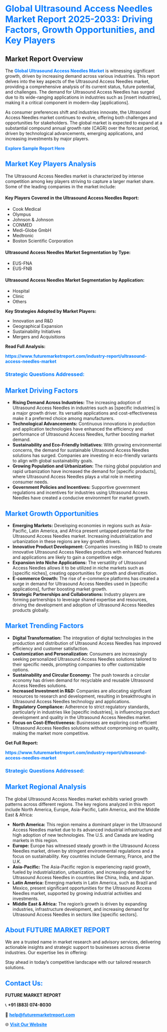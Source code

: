 <h1 style="color: #007BFF;">Global Ultrasound Access Needles Market Report 2025-2033: Driving Factors, Growth Opportunities, and Key Players</h1>

<section id="overview">
<h2>Market Report Overview</h2>
<p>The <a href="https://www.futuremarketreport.com/industry-report/ultrasound-access-needles-market" style="color: #007BFF; text-decoration: none;"><strong>Global Ultrasound Access Needles Market</strong></a> is witnessing significant growth, driven by increasing demand across various industries. This report delves into the key aspects of the Ultrasound Access Needles market, providing a comprehensive analysis of its current status, future potential, and challenges. The demand for Ultrasound Access Needles has surged due to its wide-ranging applications in industries such as [insert industries], making it a critical component in modern-day [applications].</p>
<p>As consumer preferences shift and industries innovate, the Ultrasound Access Needles market continues to evolve, offering both challenges and opportunities for stakeholders. The global market is expected to expand at a substantial compound annual growth rate (CAGR) over the forecast period, driven by technological advancements, emerging applications, and increasing investments by major players.</p>
</section>

<section id="overview">
<p><a href="https://www.futuremarketreport.com/request-sample/reportId=78824" style="color: #007BFF; text-decoration: none;"><strong>Explore Sample Report Here</strong></a></p>
</section>

<section id="key-players">
<h2 style="color: #007BFF;">Market Key Players Analysis</h2>
<p>The Ultrasound Access Needles market is characterized by intense competition among key players striving to capture a larger market share. Some of the leading companies in the market include:</p>
<h4>Key Players Covered in the Ultrasound Access Needles Report:</h4>
<ul><li>Cook Medical</li><li>Olympus</li><li>Johnson &amp; Johnson</li><li>CONMED</li><li>Medi-Globe GmbH</li><li>Medtronic</li><li>Boston Scientific Corporation</li></ul>
<h4>Ultrasound Access Needles Market Segmentation by Type:</h4>
<ul><li>EUS-FNA</li><li>EUS-FNB</li></ul>

<h4>Ultrasound Access Needles Market Segmentation by Application:</h4>
<ul><li>Hospital</li><li>Clinic</li><li>Others</li></ul>
<p><strong>Key Strategies Adopted by Market Players:</strong></p>
<ul>
<li>Innovation and R&D</li>
<li>Geographical Expansion</li>
<li>Sustainability Initiatives</li>
<li>Mergers and Acquisitions</li>
</ul>
</section>

<section>
<p><strong>Read Full Analysis: </strong></p><a href="https://www.futuremarketreport.com/industry-report/ultrasound-access-needles-market" style="color: #007BFF; text-decoration: none;"><strong>https://www.futuremarketreport.com/industry-report/ultrasound-access-needles-market</strong></a>
<h3 style="color: #007BFF;">Strategic Questions Addressed:</h3>
</section>

<section id="driving-factors">
<h2 style="color: #007BFF;">Market Driving Factors</h2>
<ul>
<li><strong>Rising Demand Across Industries:</strong> The increasing adoption of Ultrasound Access Needles in industries such as [specific industries] is a major growth driver. Its versatile applications and cost-effectiveness make it a preferred choice among manufacturers.</li>
<li><strong>Technological Advancements:</strong> Continuous innovations in production and application technologies have enhanced the efficiency and performance of Ultrasound Access Needles, further boosting market demand.</li>
<li><strong>Sustainability and Eco-Friendly Initiatives:</strong> With growing environmental concerns, the demand for sustainable Ultrasound Access Needles solutions has surged. Companies are investing in eco-friendly variants to align with global sustainability goals.</li>
<li><strong>Growing Population and Urbanization:</strong> The rising global population and rapid urbanization have increased the demand for [specific products], where Ultrasound Access Needles plays a vital role in meeting consumer needs.</li>
<li><strong>Government Policies and Incentives:</strong> Supportive government regulations and incentives for industries using Ultrasound Access Needles have created a conducive environment for market growth.</li>
</ul>
</section>

<section id="growth-opportunities">
<h2 style="color: #007BFF;">Market Growth Opportunities</h2>
<ul>
<li><strong>Emerging Markets:</strong> Developing economies in regions such as Asia-Pacific, Latin America, and Africa present untapped potential for the Ultrasound Access Needles market. Increasing industrialization and urbanization in these regions are key growth drivers.</li>
<li><strong>Innovative Product Development:</strong> Companies investing in R&D to create innovative Ultrasound Access Needles products with enhanced features and applications are likely to gain a competitive edge.</li>
<li><strong>Expansion into Niche Applications:</strong> The versatility of Ultrasound Access Needles allows it to be utilized in niche markets such as [specific niches], creating opportunities for growth and diversification.</li>
<li><strong>E-commerce Growth:</strong> The rise of e-commerce platforms has created a surge in demand for Ultrasound Access Needles used in [specific applications], further boosting market growth.</li>
<li><strong>Strategic Partnerships and Collaborations:</strong> Industry players are forming partnerships to leverage shared expertise and resources, driving the development and adoption of Ultrasound Access Needles products globally.</li>
</ul>
</section>

<section id="trending-factors">
<h2 style="color: #007BFF;">Market Trending Factors</h2>
<ul>
<li><strong>Digital Transformation:</strong> The integration of digital technologies in the production and distribution of Ultrasound Access Needles has improved efficiency and customer satisfaction.</li>
<li><strong>Customization and Personalization:</strong> Consumers are increasingly seeking personalized Ultrasound Access Needles solutions tailored to their specific needs, prompting companies to offer customizable options.</li>
<li><strong>Sustainability and Circular Economy:</strong> The push towards a circular economy has driven demand for recyclable and reusable Ultrasound Access Needles solutions.</li>
<li><strong>Increased Investment in R&D:</strong> Companies are allocating significant resources to research and development, resulting in breakthroughs in Ultrasound Access Needles technology and applications.</li>
<li><strong>Regulatory Compliance:</strong> Adherence to strict regulatory standards, particularly in industries like [specific industries], is influencing product development and quality in the Ultrasound Access Needles market.</li>
<li><strong>Focus on Cost-Effectiveness:</strong> Businesses are exploring cost-efficient Ultrasound Access Needles solutions without compromising on quality, making the market more competitive.</li>
</ul>
</section>

<section>
<p><strong>Get Full Report: </strong></p><a href="https://www.futuremarketreport.com/industry-report/ultrasound-access-needles-market" style="color: #007BFF; text-decoration: none;"><strong>https://www.futuremarketreport.com/industry-report/ultrasound-access-needles-market</strong></a>
<h3 style="color: #007BFF;">Strategic Questions Addressed:</h3>
</section>


<section id="regional-analysis">
<h2 style="color: #007BFF;">Market Regional Analysis</h2>
<p>The global Ultrasound Access Needles market exhibits varied growth patterns across different regions. The key regions analyzed in this report include North America, Europe, Asia-Pacific, Latin America, and the Middle East & Africa:</p>
<ul>
<li><strong>North America:</strong> This region remains a dominant player in the Ultrasound Access Needles market due to its advanced industrial infrastructure and high adoption of new technologies. The U.S. and Canada are leading markets in this region.</li>
<li><strong>Europe:</strong> Europe has witnessed steady growth in the Ultrasound Access Needles market, driven by stringent environmental regulations and a focus on sustainability. Key countries include Germany, France, and the U.K.</li>
<li><strong>Asia-Pacific:</strong> The Asia-Pacific region is experiencing rapid growth, fueled by industrialization, urbanization, and increasing demand for Ultrasound Access Needles in countries like China, India, and Japan.</li>
<li><strong>Latin America:</strong> Emerging markets in Latin America, such as Brazil and Mexico, present significant opportunities for the Ultrasound Access Needles market, supported by growing industrial activities and investments.</li>
<li><strong>Middle East & Africa:</strong> The region’s growth is driven by expanding industries, infrastructure development, and increasing demand for Ultrasound Access Needles in sectors like [specific sectors].</li>
</ul>
</section>

<footer>
<h2 style="color: #007BFF;">About FUTURE MARKET REPORT</h2>
<p>We are a trusted name in market research and advisory services, delivering actionable insights and strategic support to businesses across diverse industries. Our expertise lies in offering:</p>

<p>Stay ahead in today’s competitive landscape with our tailored research solutions.</p>

<h2 style="color: #007BFF;">Contact Us:</h2>
<p><strong>FUTURE MARKET REPORT</strong></p>
<p>📞 <strong>+91 (883) 074-8030</strong></p>
<p>📧 <strong><a href="mailto:help@futuremarketreport.com" style="color: #007BFF;">help@futuremarketreport.com</a></strong></p>
<p>🌐 <strong><a href="https://www.futuremarketreport.com/" style="color: #007BFF;">Visit Our Website</a></strong></p>
</footer>